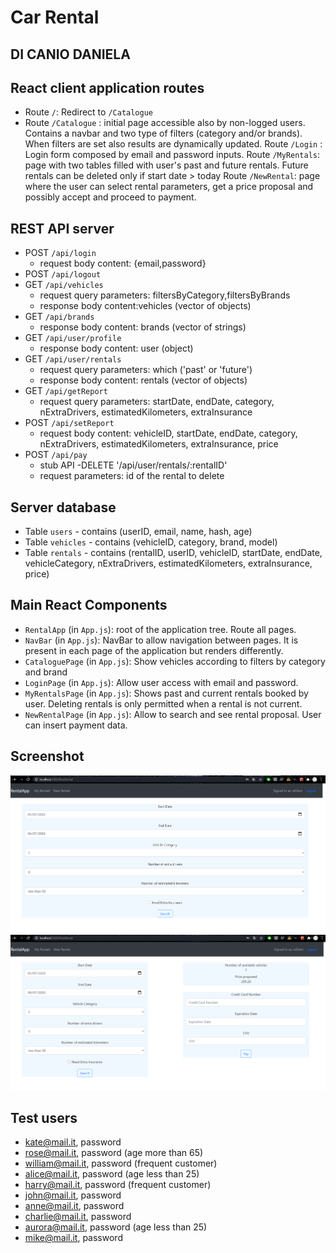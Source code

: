 # Car Rental
## DI CANIO DANIELA

## React client application routes

- Route `/`: Redirect to `/Catalogue` 
- Route `/Catalogue` : initial page accessible also by non-logged users. Contains a navbar and two type of filters (category and/or brands). When filters are set also results are dynamically updated.
Route `/Login` : Login form composed by email and password inputs.
Route `/MyRentals`: page with two tables filled with user's past and future rentals. Future rentals can be deleted only if start date > today
Route `/NewRental`: page where the user can select rental parameters, get a price proposal and possibly accept and proceed to payment.

## REST API server

- POST `/api/login`
  - request body content: {email,password}
- POST `/api/logout`
- GET `/api/vehicles`
  - request query parameters: filtersByCategory,filtersByBrands
  - response body content:vehicles (vector of objects)
- GET `/api/brands`
  - response body content: brands (vector of strings)
- GET `/api/user/profile`
  - response body content: user (object)
- GET `/api/user/rentals`
  - request query parameters: which ('past' or 'future')
  - response body content: rentals (vector of objects)
- GET `/api/getReport`
  - request query parameters: startDate, endDate, category, nExtraDrivers, estimatedKilometers, extraInsurance
- POST `/api/setReport`
  - request body content: vehicleID, startDate, endDate, category, nExtraDrivers, estimatedKilometers, extraInsurance, price
- POST `/api/pay`
  - stub API
-DELETE '/api/user/rentals/:rentalID'
  - request parameters: id of the rental to delete

## Server database

- Table `users` - contains (userID, email, name, hash, age)
- Table `vehicles` - contains (vehicleID, category, brand, model)
- Table `rentals` - contains (rentalID, userID, vehicleID, startDate, endDate, vehicleCategory, nExtraDrivers, estimatedKilometers, extraInsurance, price)

## Main React Components

- `RentalApp` (in `App.js`): root of the application tree. Route all pages.
- `NavBar` (in `App.js`): NavBar to allow navigation between pages. It is present in each page of the application but renders differently.
- `CataloguePage` (in `App.js`): Show vehicles according to filters by category and brand
- `LoginPage` (in `App.js`): Allow user access with email and password.
- `MyRentalsPage` (in `App.js`): Shows past and current rentals booked by user. Deleting rentals is only permitted when a rental is not current.
- `NewRentalPage` (in `App.js`): Allow to search and see rental proposal. User can insert payment data.



## Screenshot

![Configurator Screenshot](./Immagine1.png)
![Configurator Screenshot](./Immagine2.png)

## Test users

* kate@mail.it, password
* rose@mail.it, password (age more than 65)
* william@mail.it, password (frequent customer)
* alice@mail.it, password (age less than 25)
* harry@mail.it, password (frequent customer)
* john@mail.it, password
* anne@mail.it, password
* charlie@mail.it, password 
* aurora@mail.it, password (age less than 25)
* mike@mail.it, password 
